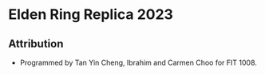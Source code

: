 # Elden Ring Replica 2023

## Attribution
* Programmed by Tan Yin Cheng, Ibrahim and Carmen Choo for FIT 1008.
